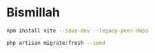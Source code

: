 # Bismillah

```bash
npm install vite --save-dev --legacy-peer-deps
```

```bash
php artisan migrate:fresh --seed
```
